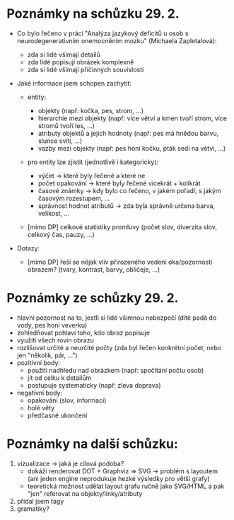 # Poznámky na schůzku 29. 2.
- Co bylo řečeno v práci "Analýza jazykový deficitů u osob s neurodegenerativním onemocněním mozku" (Michaela Zapletalová):
	- zda si lidé všímají detailů
	- zda lidé popisují obrázek komplexně
	- zda si lidé všímají příčinných souvislostí

- Jaké informace jsem schopen zachytit:
	- entity:
		- objekty (např: kočka, pes, strom, ...)
		- hierarchie mezi objekty (např: více větví a kmen tvoří strom, více stromů tvoří les, ...)
		- atributy objektů a jejich hodnoty (např: pes má hnědou barvu, slunce svítí, ...)
		- vazby mezi objekty (např: pes honí kočku, pták sedí na větvi, ...)

	- pro entity lze zjistit (jednotlivě i kategoricky):
		- výčet -> které byly řečené a které ne
		- počet opakování -> které byly řečené vícekrát + kolikrát
		- časové známky -> kdy bylo co řečeno, v jakém pořadí, s jakým časovým rozestupem, ...
		- správnost hodnot atributů -> zda byla správně určena barva, velikost, ...

	- [mimo DP] celkové statistiky promluvy (počet slov, diverzita slov, celkový čas, pauzy, ...)

- Dotazy: 
	- [mimo DP] řeší se nějak vliv přirozeného vedení oka/pozornosti obrazem? (tvary, kontrast, barvy, obličeje, ...)


# Poznámky ze schůzky 29. 2.
- hlavní pozornost na to, jestli si lidé všimnou nebezpečí (dítě padá do vody, pes honí veverku)
- zohledňovat pohlaví toho, kdo obraz popisuje
- využití všech rovin obrazu
- rozlišovat určité a neurčité počty (zda byl řečen konkrétní počet, nebo jen "několik, pár, ...")
- pozitivní body:
	- použití nadhledu nad obrázkem (např: spočítání počtu osob)
	- jít od celku k detailům
	- postupuje systematicky (např: zleva doprava)
- negativní body:
	- opakování (slov, informací)
	- holé věty
	- předčasné ukončení

# Poznámky na další schůzku:
1. vizualizace -> jaká je cílová podoba?
	- dokáži renderovat DOT + Graphviz => SVG -> problém s layoutem (ani jeden engine neprodukuje hezké výsledky pro větší grafy)
	- teoretická možnost udělat layout grafu ručně jako SVG/HTML a pak "jen" referovat na objekty/linky/atributy
2. přidal jsem tagy
3. gramatiky?
